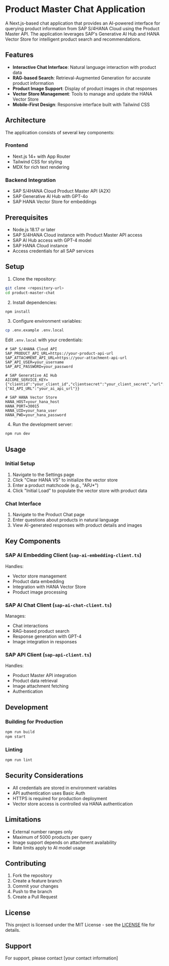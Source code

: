 # Product Master Chat Application

A Next.js-based chat application that provides an AI-powered interface for querying product information from SAP S/4HANA Cloud using the Product Master API. The application leverages SAP's Generative AI Hub and HANA Vector Store for intelligent product search and recommendations.

## Features

- **Interactive Chat Interface**: Natural language interaction with product data
- **RAG-based Search**: Retrieval-Augmented Generation for accurate product information
- **Product Image Support**: Display of product images in chat responses
- **Vector Store Management**: Tools to manage and update the HANA Vector Store
- **Mobile-First Design**: Responsive interface built with Tailwind CSS

## Architecture

The application consists of several key components:

### Frontend
- Next.js 14+ with App Router
- Tailwind CSS for styling
- MDX for rich text rendering

### Backend Integration
- SAP S/4HANA Cloud Product Master API (A2X)
- SAP Generative AI Hub with GPT-4o
- SAP HANA Vector Store for embeddings

## Prerequisites

- Node.js 18.17 or later
- SAP S/4HANA Cloud instance with Product Master API access
- SAP AI Hub access with GPT-4 model
- SAP HANA Cloud instance
- Access credentials for all SAP services

## Setup

1. Clone the repository:
```bash
git clone <repository-url>
cd product-master-chat
```

2. Install dependencies:
```bash
npm install
```

3. Configure environment variables:
```bash
cp .env.example .env.local
```

Edit `.env.local` with your credentials:
```env
# SAP S/4HANA Cloud API
SAP_PRODUCT_API_URL=https://your-product-api-url
SAP_ATTACHMENT_API_URL=https://your-attachment-api-url
SAP_API_USER=your_username
SAP_API_PASSWORD=your_password

# SAP Generative AI Hub
AICORE_SERVICE_KEY={"clientid":"your_client_id","clientsecret":"your_client_secret","url":"your_url","identityzone":"your_identityzone","identityzoneid":"your_identityzoneid","appname":"your_appname","serviceurls":{"AI_API_URL":"your_ai_api_url"}}

# SAP HANA Vector Store
HANA_HOST=your_hana_host
HANA_PORT=30015
HANA_UID=your_hana_user
HANA_PWD=your_hana_password
```

4. Run the development server:
```bash
npm run dev
```

## Usage

### Initial Setup
1. Navigate to the Settings page
2. Click "Clear HANA VS" to initialize the vector store
3. Enter a product matchcode (e.g., "APJ*")
4. Click "Initial Load" to populate the vector store with product data

### Chat Interface
1. Navigate to the Product Chat page
2. Enter questions about products in natural language
3. View AI-generated responses with product details and images

## Key Components

### SAP AI Embedding Client (`sap-ai-embedding-client.ts`)
Handles:
- Vector store management
- Product data embedding
- Integration with HANA Vector Store
- Product image processing

### SAP AI Chat Client (`sap-ai-chat-client.ts`)
Manages:
- Chat interactions
- RAG-based product search
- Response generation with GPT-4
- Image integration in responses

### SAP API Client (`sap-api-client.ts`)
Handles:
- Product Master API integration
- Product data retrieval
- Image attachment fetching
- Authentication

## Development

### Building for Production
```bash
npm run build
npm start
```

### Linting
```bash
npm run lint
```

## Security Considerations

- All credentials are stored in environment variables
- API authentication uses Basic Auth
- HTTPS is required for production deployment
- Vector store access is controlled via HANA authentication

## Limitations

- External number ranges only
- Maximum of 5000 products per query
- Image support depends on attachment availability
- Rate limits apply to AI model usage

## Contributing

1. Fork the repository
2. Create a feature branch
3. Commit your changes
4. Push to the branch
5. Create a Pull Request

## License

This project is licensed under the MIT License - see the [LICENSE](./LICENSE) file for details.

## Support

For support, please contact [your contact information] 